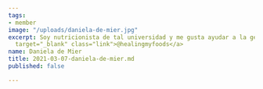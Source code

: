```yaml
---
tags:
- member
image: "/uploads/daniela-de-mier.jpg"
excerpt: Soy nutricionista de tal universidad y me gusta ayudar a la gente. <a href="https://www.instagram.com/healingmyfoods"
  target="_blank" class="link">@healingmyfoods</a>
name: Daniela de Mier
title: 2021-03-07-daniela-de-mier.md
published: false

---
```

